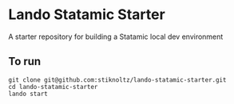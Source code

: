 # Lando Statamic Starter
A starter repository for building a Statamic local dev environment

## To run

```shell
git clone git@github.com:stiknoltz/lando-statamic-starter.git
cd lando-statamic-starter
lando start
```